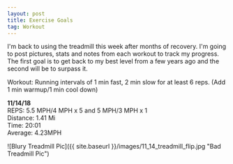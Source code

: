 ```yaml
---
layout: post
title: Exercise Goals
tag: Workout
---
```



I'm back to using the treadmill this week after months of recovery. I'm going to post pictures, stats and notes from each workout to
track my progress. The first goal is to get back to my best level from a few years ago and the second will be to surpass it.  

Workout: Running intervals of 1 min fast, 2 min slow for at least 6 reps. (Add 1 min warmup/1 min cool down)  

**11/14/18**   
REPS:     5.5 MPH/4 MPH x 5 and 5 MPH/3 MPH x 1  
Distance: 1.41 Mi  
Time:     20:01  
Average:  4.23MPH  


![Blury Treadmill Pic]({{ site.baseurl }}/images/11_14_treadmill_flip.jpg "Bad Treadmill Pic")
